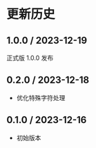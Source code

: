 # 更新历史

## 1.0.0 / 2023-12-19

正式版 1.0.0 发布

## 0.2.0 / 2023-12-18

- 优化特殊字符处理

## 0.1.0 / 2023-12-16

- 初始版本
